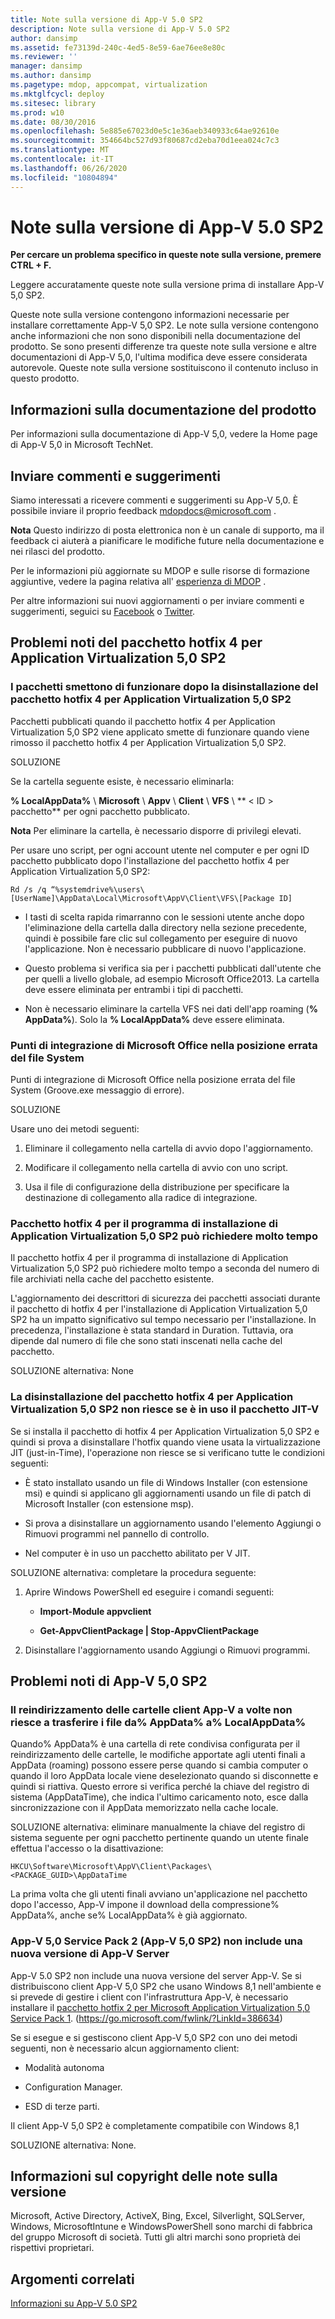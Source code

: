 ```yaml
---
title: Note sulla versione di App-V 5.0 SP2
description: Note sulla versione di App-V 5.0 SP2
author: dansimp
ms.assetid: fe73139d-240c-4ed5-8e59-6ae76ee8e80c
ms.reviewer: ''
manager: dansimp
ms.author: dansimp
ms.pagetype: mdop, appcompat, virtualization
ms.mktglfcycl: deploy
ms.sitesec: library
ms.prod: w10
ms.date: 08/30/2016
ms.openlocfilehash: 5e885e67023d0e5c1e36aeb340933c64ae92610e
ms.sourcegitcommit: 354664bc527d93f80687cd2eba70d1eea024c7c3
ms.translationtype: MT
ms.contentlocale: it-IT
ms.lasthandoff: 06/26/2020
ms.locfileid: "10804894"
---
```

# Note sulla versione di App-V 5.0 SP2


**Per cercare un problema specifico in queste note sulla versione, premere CTRL + F.**

Leggere accuratamente queste note sulla versione prima di installare App-V 5,0 SP2.

Queste note sulla versione contengono informazioni necessarie per installare correttamente App-V 5,0 SP2. Le note sulla versione contengono anche informazioni che non sono disponibili nella documentazione del prodotto. Se sono presenti differenze tra queste note sulla versione e altre documentazioni di App-V 5,0, l'ultima modifica deve essere considerata autorevole. Queste note sulla versione sostituiscono il contenuto incluso in questo prodotto.

## Informazioni sulla documentazione del prodotto


Per informazioni sulla documentazione di App-V 5,0, vedere la Home page di App-V 5,0 in Microsoft TechNet.

## Inviare commenti e suggerimenti


Siamo interessati a ricevere commenti e suggerimenti su App-V 5,0. È possibile inviare il proprio feedback <mdopdocs@microsoft.com> .

**Nota**  Questo indirizzo di posta elettronica non è un canale di supporto, ma il feedback ci aiuterà a pianificare le modifiche future nella documentazione e nei rilasci del prodotto.

 

Per le informazioni più aggiornate su MDOP e sulle risorse di formazione aggiuntive, vedere la pagina relativa all' [esperienza di MDOP](https://go.microsoft.com/fwlink/p/?LinkId=236032) .

Per altre informazioni sui nuovi aggiornamenti o per inviare commenti e suggerimenti, seguici su [Facebook](https://go.microsoft.com/fwlink/p/?LinkId=242445) o [Twitter](https://go.microsoft.com/fwlink/p/?LinkId=242447).

## Problemi noti del pacchetto hotfix 4 per Application Virtualization 5,0 SP2


### I pacchetti smettono di funzionare dopo la disinstallazione del pacchetto hotfix 4 per Application Virtualization 5,0 SP2

Pacchetti pubblicati quando il pacchetto hotfix 4 per Application Virtualization 5,0 SP2 viene applicato smette di funzionare quando viene rimosso il pacchetto hotfix 4 per Application Virtualization 5,0 SP2.

SOLUZIONE

Se la cartella seguente esiste, è necessario eliminarla:

**% LocalAppData%**  \\  **Microsoft**  \\  **Appv**  \\  **Client**  \\  **VFS**  \\  ** &lt; ID &gt; pacchetto** per ogni pacchetto pubblicato.

**Nota**  Per eliminare la cartella, è necessario disporre di privilegi elevati.

 

Per usare uno script, per ogni account utente nel computer e per ogni ID pacchetto pubblicato dopo l'installazione del pacchetto hotfix 4 per Application Virtualization 5,0 SP2:

`Rd /s /q “%systemdrive%\users\[UserName]\AppData\Local\Microsoft\AppV\Client\VFS\[Package ID]`

-   I tasti di scelta rapida rimarranno con le sessioni utente anche dopo l'eliminazione della cartella dalla directory nella sezione precedente, quindi è possibile fare clic sul collegamento per eseguire di nuovo l'applicazione. Non è necessario pubblicare di nuovo l'applicazione.

-   Questo problema si verifica sia per i pacchetti pubblicati dall'utente che per quelli a livello globale, ad esempio Microsoft Office2013. La cartella deve essere eliminata per entrambi i tipi di pacchetti.

-   Non è necessario eliminare la cartella VFS nei dati dell'app roaming (**% AppData%**). Solo la **% LocalAppData%** deve essere eliminata.

### Punti di integrazione di Microsoft Office nella posizione errata del file System

Punti di integrazione di Microsoft Office nella posizione errata del file System (Groove.exe messaggio di errore).

SOLUZIONE

Usare uno dei metodi seguenti:

1.  Eliminare il collegamento nella cartella di avvio dopo l'aggiornamento.

2.  Modificare il collegamento nella cartella di avvio con uno script.

3.  Usa il file di configurazione della distribuzione per specificare la destinazione di collegamento alla radice di integrazione.

### <a href="" id="-------------hotfix-package-4-for-application-virtualization-5-0-sp2-installer-can-take-a-long-time"></a> Pacchetto hotfix 4 per il programma di installazione di Application Virtualization 5,0 SP2 può richiedere molto tempo

Il pacchetto hotfix 4 per il programma di installazione di Application Virtualization 5,0 SP2 può richiedere molto tempo a seconda del numero di file archiviati nella cache del pacchetto esistente.

L'aggiornamento dei descrittori di sicurezza dei pacchetti associati durante il pacchetto di hotfix 4 per l'installazione di Application Virtualization 5,0 SP2 ha un impatto significativo sul tempo necessario per l'installazione. In precedenza, l'installazione è stata standard in Duration. Tuttavia, ora dipende dal numero di file che sono stati inscenati nella cache del pacchetto.

SOLUZIONE alternativa: None

### La disinstallazione del pacchetto hotfix 4 per Application Virtualization 5,0 SP2 non riesce se è in uso il pacchetto JIT-V

Se si installa il pacchetto di hotfix 4 per Application Virtualization 5,0 SP2 e quindi si prova a disinstallare l'hotfix quando viene usata la virtualizzazione JIT (just-in-Time), l'operazione non riesce se si verificano tutte le condizioni seguenti:

-   È stato installato usando un file di Windows Installer (con estensione msi) e quindi si applicano gli aggiornamenti usando un file di patch di Microsoft Installer (con estensione msp).

-   Si prova a disinstallare un aggiornamento usando l'elemento Aggiungi o Rimuovi programmi nel pannello di controllo.

-   Nel computer è in uso un pacchetto abilitato per V JIT.

SOLUZIONE alternativa: completare la procedura seguente:

1.  Aprire Windows PowerShell ed eseguire i comandi seguenti:

    -   **Import-Module appvclient**

    -   **Get-AppvClientPackage | Stop-AppvClientPackage**

2.  Disinstallare l'aggiornamento usando Aggiungi o Rimuovi programmi.

## Problemi noti di App-V 5,0 SP2


### <a href="" id="bkmk-folderredirection"></a>Il reindirizzamento delle cartelle client App-V a volte non riesce a trasferire i file da% AppData% a% LocalAppData%

Quando% AppData% è una cartella di rete condivisa configurata per il reindirizzamento delle cartelle, le modifiche apportate agli utenti finali a AppData (roaming) possono essere perse quando si cambia computer o quando il loro AppData locale viene deselezionato quando si disconnette e quindi si riattiva. Questo errore si verifica perché la chiave del registro di sistema (AppDataTime), che indica l'ultimo caricamento noto, esce dalla sincronizzazione con il AppData memorizzato nella cache locale.

SOLUZIONE alternativa: eliminare manualmente la chiave del registro di sistema seguente per ogni pacchetto pertinente quando un utente finale effettua l'accesso o la disattivazione:

``` syntax
HKCU\Software\Microsoft\AppV\Client\Packages\<PACKAGE_GUID>\AppDataTime
```

La prima volta che gli utenti finali avviano un'applicazione nel pacchetto dopo l'accesso, App-V impone il download della compressione% AppData%, anche se% LocalAppData% è già aggiornato.

### <a href="" id="-------------app-v-5-0-service-pack-2--app-v-5-0-sp2--does-not-include-a-new-version-of-the-app-v-server"></a> App-V 5,0 Service Pack 2 (App-V 5,0 SP2) non include una nuova versione di App-V Server

App-V 5.0 SP2 non include una nuova versione del server App-V. Se si distribuiscono client App-V 5,0 SP2 che usano Windows 8,1 nell'ambiente e si prevede di gestire i client con l'infrastruttura App-V, è necessario installare il [pacchetto hotfix 2 per Microsoft Application Virtualization 5,0 Service Pack 1](https://go.microsoft.com/fwlink/?LinkId=386634). (https://go.microsoft.com/fwlink/?LinkId=386634)

Se si esegue e si gestiscono client App-V 5,0 SP2 con uno dei metodi seguenti, non è necessario alcun aggiornamento client:

-   Modalità autonoma

-   Configuration Manager.

-   ESD di terze parti.

Il client App-V 5,0 SP2 è completamente compatibile con Windows 8,1

SOLUZIONE alternativa: None.

## Informazioni sul copyright delle note sulla versione


Microsoft, Active Directory, ActiveX, Bing, Excel, Silverlight, SQLServer, Windows, MicrosoftIntune e WindowsPowerShell sono marchi di fabbrica del gruppo Microsoft di società. Tutti gli altri marchi sono proprietà dei rispettivi proprietari.








## Argomenti correlati


[Informazioni su App-V 5.0 SP2](about-app-v-50-sp2.md)

 

 





